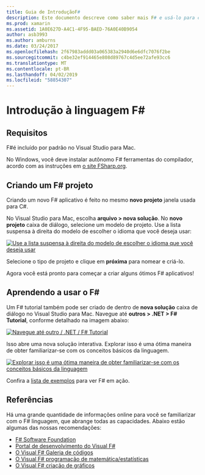```yaml
---
title: Guia de IntroduçãoF#
description: Este documento descreve como saber mais F# e usá-lo para criar aplicativos do Xamarin com 2019 do Visual Studio e o Visual Studio para Mac.
ms.prod: xamarin
ms.assetid: 1A0E627D-A4C1-4F95-BAED-76A0E40B9054
author: asb3993
ms.author: amburns
ms.date: 03/24/2017
ms.openlocfilehash: 2f67983addd03a065383a2940d6e6dfc7076f2be
ms.sourcegitcommit: c4be32ef914465e808d89767c4d5ee72afe93cc6
ms.translationtype: MT
ms.contentlocale: pt-BR
ms.lasthandoff: 04/02/2019
ms.locfileid: "58854307"
---
```

# <a name="getting-started-with-f35"></a>Introdução à linguagem F&#35;

## <a name="requirements"></a>Requisitos

F#é incluído por padrão no Visual Studio para Mac.

No Windows, você deve instalar autônomo F# ferramentas do compilador, acordo com as instruções em [o site FSharp.org](http://fsharp.org/use/windows/).

## <a name="creating-an-f35-project"></a>Criando um F&#35; projeto

Criando um novo F# aplicativo é feito no mesmo **novo projeto** janela usada para C#.

No Visual Studio para Mac, escolha **arquivo > nova solução**. No **novo projeto** caixa de diálogo, selecione um modelo de projeto. Use a lista suspensa à direita do modelo de escolher o idioma que você deseja usar:

 [![](overview-images/choosefsharp.png "Use a lista suspensa à direita do modelo de escolher o idioma que você deseja usar")](overview-images/choosefsharp.png#lightbox)

Selecione o tipo de projeto e clique em **próxima** para nomear e criá-lo.


Agora você está pronto para começar a criar alguns ótimos F# aplicativos!

## <a name="learning-to-use-f35"></a>Aprendendo a usar o F&#35;

Um F# tutorial também pode ser criado de dentro de **nova solução** caixa de diálogo no Visual Studio para Mac. Navegue até **outros > .NET > F# Tutorial**, conforme detalhado na imagem abaixo:

 [![](overview-images/fsharptutorial.png "Navegue até outro / .NET / F# Tutorial")](overview-images/fsharptutorial.png#lightbox)

Isso abre uma nova solução interativa. Explorar isso é uma ótima maneira de obter familiarizar-se com os conceitos básicos da linguagem.

 [![](overview-images/newtutorial-sml.png "Explorar isso é uma ótima maneira de obter familiarizar-se com os conceitos básicos da linguagem")](overview-images/newtutorial.png#lightbox)

Confira a [lista de exemplos](~/cross-platform/platform/fsharp/samples.md) para ver F# em ação.

## <a name="references"></a>Referências

Há uma grande quantidade de informações online para você se familiarizar com o F# linguagem, que abrange todas as capacidades. Abaixo estão algumas das nossas recomendações:

-  [F# Software Foundation](http://fsharp.org)
-  [Portal de desenvolvimento do Visual F#](http://go.microsoft.com/fwlink/?LinkID=234174)
-  [O Visual F# Galeria de códigos](http://go.microsoft.com/fwlink/?LinkID=124614)
-  [O Visual F# programação de matemática/estatísticas](http://go.microsoft.com/fwlink/?LinkId=235173)
-  [O Visual F# criação de gráficos](http://go.microsoft.com/fwlink/?LinkId=235176)

